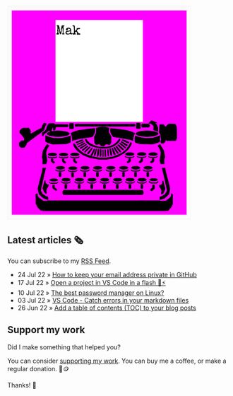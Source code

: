 ![quote](img/quote.gif)

## Latest articles 🗞️

You can subscribe to my [RSS Feed](https://www.roboleary.net/feed.xml).

<!-- BLOG:START -->
 - 24 Jul 22 » [How to keep your email address private in GitHub](https://www.roboleary.net/privacy/2022/07/25/how-to-keep-your-email-private-on-github.html)
 - 17 Jul 22 » [Open a project in VS Code in a flash 📂⚡](https://www.roboleary.net/tools/2022/07/18/open-a-project-in-vscode-in-a-flash.html)
 - 10 Jul 22 » [The best password manager on Linux?](https://www.roboleary.net/apps/2022/07/11/best-password-manager-on-linux.html)
 - 03 Jul 22 » [VS Code - Catch errors in your markdown files](https://www.roboleary.net/tools/2022/07/04/vscode-lint-markdown.html)
 - 26 Jun 22 » [Add a table of contents &lpar;TOC&rpar; to your blog posts](https://www.roboleary.net/webdev/2022/06/27/add-a-table-of-contents-to-your-blog-posts.html)<!-- BLOG:END -->

## Support my work

Did I make something that helped you?

You can consider [supporting my work](https://ko-fi.com/roboleary). You can buy me a coffee, or make a regular donation. 🌈🪙

Thanks! 🙏
